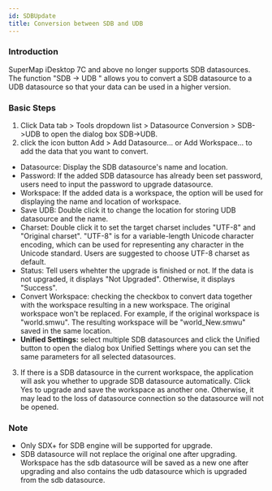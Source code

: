 ```yaml
---
id: SDBUpdate
title: Conversion between SDB and UDB
---
```

### Introduction

SuperMap iDesktop 7C and above no longer supports SDB datasources. The function "SDB -> UDB " allows you to convert a SDB datasource to a UDB datasource so that your data can be used in a higher version.

### Basic Steps

1. Click Data tab > Tools dropdown list > Datasource Conversion > SDB->UDB to open the dialog box SDB->UDB.
2. click the icon button Add > Add Datasource... or Add Workspace... to add the data that you want to convert.
* Datasource: Display the SDB datasource's name and location.
* Password: If the added SDB datasource has already been set password, users need to input the password to upgrade datasource.
* Workspace: If the added data is a workspace, the option will be used for displaying the name and location of workspace.
* Save UDB: Double click it to change the location for storing UDB datasource and the name.
* Charset: Double click it to set the target charset includes "UTF-8" and "Original charset". "UTF-8" is for a variable-length Unicode character encoding, which can be used for representing any character in the Unicode standard. Users are suggested to choose UTF-8 charset as default.
* Status: Tell users whehter the upgrade is finished or not. If the data is not upgraded, it displays "Not Upgraded". Otherwise, it displays "Success".
* Convert Workspace: checking the checkbox to convert data together with the workspace resulting in a new workspace. The original workspace won't be replaced. For example, if the original workspace is "world.smwu". The resulting workspace will be "world_New.smwu" saved in the same location.
* **Unified Settings:** select multiple SDB datasources and click the Unified button to open the dialog box Unified Settings where you can set the same parameters for all selected datasources. 
3. If there is a SDB datasource in the current workspace, the application will ask you whether to upgrade SDB datasource automatically. Click Yes to upgrade and save the workspace as another one. Otherwise, it may lead to the loss of datasource connection so the datasource will not be opened. 

### Note

* Only SDX+ for SDB engine will be supported for upgrade.
* SDB datasource will not replace the original one after upgrading. Workspace has the sdb datasource will be saved as a new one after upgrading and also contains the udb datasource which is upgraded from the sdb datasource.

